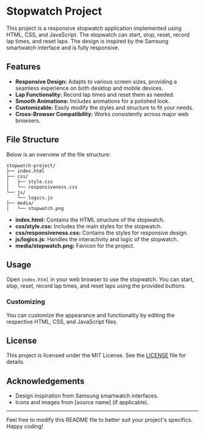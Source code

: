 
# Stopwatch Project

This project is a responsive stopwatch application implemented using HTML, CSS, and JavaScript. The stopwatch can start, stop, reset, record lap times, and reset laps. The design is inspired by the Samsung smartwatch interface and is fully responsive.

## Features

- **Responsive Design:** Adapts to various screen sizes, providing a seamless experience on both desktop and mobile devices.
- **Lap Functionality:** Record lap times and reset them as needed.
- **Smooth Animations:** Includes animations for a polished look.
- **Customizable:** Easily modify the styles and structure to fit your needs.
- **Cross-Browser Compatibility:** Works consistently across major web browsers.




## File Structure

Below is an overview of the file structure:

```
stopwatch-project/
├── index.html
├── css/
│   ├── style.css
│   └── responsiveness.css
└── js/
    └── logics.js
├── media/
│   └── stopwatch.png
```

- **index.html:** Contains the HTML structure of the stopwatch.
- **css/style.css:** Includes the main styles for the stopwatch.
- **css/responsiveness.css:** Contains the styles for responsive design.
- **js/logics.js:** Handles the interactivity and logic of the stopwatch.
- **media/stopwatch.png:** Favicon for the project.

## Usage

Open `index.html` in your web browser to use the stopwatch. You can start, stop, reset, record lap times, and reset laps using the provided buttons.

### Customizing

You can customize the appearance and functionality by editing the respective HTML, CSS, and JavaScript files.


## License

This project is licensed under the MIT License. See the [LICENSE](LICENSE) file for details.

## Acknowledgements

- Design inspiration from Samsung smartwatch interfaces.
- Icons and images from [source name] (if applicable).

---

Feel free to modify this README file to better suit your project's specifics. Happy coding!
```

